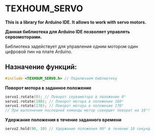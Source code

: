 # TEXHOUM_SERVO

**This is a library for Arduino IDE. It allows to work with servo motors.**

**Данная библиотека для Arduino IDE позволяет управлять сервомоторами.**

Библиотека задействует для управления одним мотором один цифровой пин на плате Arduino.

## Назначение функций:

```C++
#include <TEXHOUM_SERVO.h> // Подключаем библиотеку
```

**Поворот мотора в заданное положение** 

```C++
servo1.rotate(0); // Поворот сервомотора в положение 0°
servo1.rotate(180); // Поворот мотора в положение 180°
servo1.rotate(170); // Поворот мотора в положение 170°
// При выполнении последней команды мотор совершит поворот на 10°!
```

**Удержание положения в течение заданного времени** 

```C++
servo2.hold(90, 10) // Удержание положения 90° в течение 10 секунд
```

